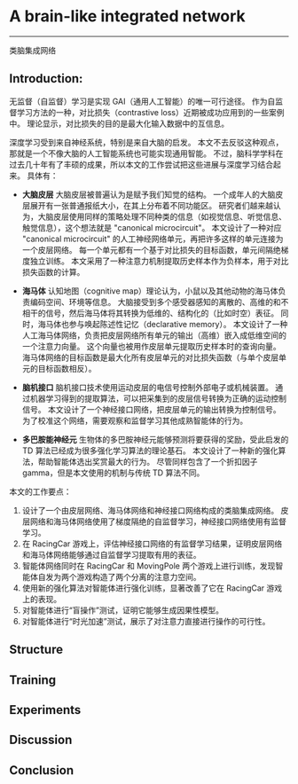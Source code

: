 # A brain-like integrated network

-----
类脑集成网络

## Introduction:
无监督（自监督）学习是实现 GAI（通用人工智能）的唯一可行途径。
作为自监督学习方法的一种，对比损失（contrastive loss）近期被成功应用到的一些案例中。
理论显示，对比损失的目的是最大化输入数据中的互信息。

深度学习受到来自神经系统，特别是来自大脑的启发。
本文不去反驳这种观点，那就是一个不像大脑的人工智能系统也可能实现通用智能。
不过，脑科学学科在过去几十年有了丰硕的成果，所以本文的工作尝试把这些进展与深度学习结合起来。
具体有：

* **大脑皮层** 大脑皮层被普遍认为是赋予我们知觉的结构。
一个成年人的大脑皮层展开有一张普通报纸大小，在其上分布着不同功能区。
研究者们越来越认为，大脑皮层使用同样的策略处理不同种类的信息（如视觉信息、听觉信息、触觉信息），这个想法就是 "canonical microcircuit"。
本文设计了一种对应 "canonical microcircuit" 的人工神经网络单元，再把许多这样的单元连接为一个皮层网络。
每一个单元都有一个基于对比损失的目标函数，单元间隔绝梯度独立训练。
本文采用了一种注意力机制提取历史样本作为负样本，用于对比损失函数的计算。

* **海马体** 认知地图（cognitive map）理论认为，小鼠以及其他动物的海马体负责编码空间、环境等信息。
大脑接受到多个感受器感知的离散的、高维的和不相干的信号，然后海马体将其转换为低维的、结构化的（比如时空）表征。
同时，海马体也参与唤起陈述性记忆（declarative memory）。
本文设计了一种人工海马体网络，负责把皮层网络所有单元的输出（高维）嵌入成低维空间的一个注意力向量。
这个向量也被用作皮层单元提取历史样本时的查询向量。
海马体网络的目标函数是最大化所有皮层单元的对比损失函数（与单个皮层单元的目标函数相反）。

* **脑机接口** 脑机接口技术使用运动皮层的电信号控制外部电子或机械装置。
通过机器学习得到的提取算法，可以把采集到的皮层信号转换为正确的运动控制信号。
本文设计了一个神经接口网络，把皮层单元的输出转换为控制信号。
为了校准这个网络，需要观察和监督学习其他成熟智能体的行为。

* **多巴胺能神经元** 生物体的多巴胺神经元能够预测将要获得的奖励，受此启发的 TD 算法已经成为很多强化学习算法的理论基石。
本文设计了一种新的强化算法，帮助智能体选出奖赏最大的行为。
尽管同样包含了一个折扣因子 gamma，但是本文使用的机制与传统 TD 算法不同。

 本文的工作要点：
 1. 设计了一个由皮层网络、海马体网络和神经接口网络构成的类脑集成网络。
 皮层网络和海马体网络使用了梯度隔绝的自监督学习，神经接口网络使用有监督学习。
 2. 在 RacingCar 游戏上，评估神经接口网络的有监督学习结果，证明皮层网络和海马体网络能够通过自监督学习提取有用的表征。
 3. 智能体网络同时在 RacingCar 和 MovingPole 两个游戏上进行训练，发现智能体自发为两个游戏构造了两个分离的注意力空间。
 4. 使用新的强化算法对智能体进行强化训练，显著改善了它在 RacingCar 游戏上的表现。
 5. 对智能体进行“盲操作”测试，证明它能够生成因果性模型。
 6. 对智能体进行“时光加速”测试，展示了对注意力直接进行操作的可行性。

 ## Structure
 
 ## Training
 
 ## Experiments
 
 ## Discussion
 
 ## Conclusion
 
 












